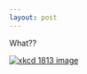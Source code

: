 ```yaml
---
layout: post
---
```


What??

[![xkcd 1813 image]][xkcd 1813 link]

[xkcd 1813 image]: https://imgs.xkcd.com/comics/vomiting_emoji.png
[xkcd 1813 link]: https://xkcd.com/1813/
